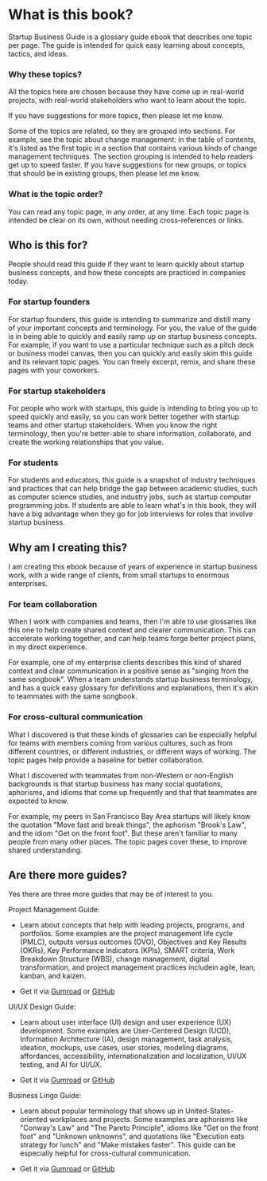 # What is this book?

Startup Business Guide is a glossary guide ebook that describes one topic per page. The guide is intended for quick easy learning about concepts, tactics, and ideas.

### Why these topics?

All the topics here are chosen because they have come up in real-world projects, with real-world stakeholders who want to learn about the topic.

If you have suggestions for more topics, then please let me know.

Some of the topics are related, so they are grouped into sections. For example, see the topic about change management: in the table of contents, it's listed as the first topic in a section that contains various kinds of change management techniques. The section grouping is intended to help readers get up to speed faster. If you have suggestions for new groups, or topics that should be in existing groups, then please let me know.

### What is the topic order?

You can read any topic page, in any order, at any time. Each topic page is intended be clear on its own, without needing cross-references or links.


## Who is this for?

People should read this guide if they want to learn quickly about startup business concepts, and how these concepts are practiced in companies today.

### For startup founders

For startup founders, this guide is intending to summarize and distill many of your important concepts and terminology. For you, the value of the guide is in being able to quickly and easily ramp up on startup business concepts. For example, if you want to use a particular technique such as a pitch deck or business model canvas, then you can quickly and easily skim this guide and its relevant topic pages. You can freely excerpt, remix, and share these pages with your coworkers.

### For startup stakeholders

For people who work with startups, this guide is intending to bring you up to speed quickly and easily, so you can work better together with startup teams and other startup stakeholders. When you know the right terminology, then you're better-able to share information, collaborate, and create the working relationships that you value.

### For students

For students and educators, this guide is a snapshot of industry techniques and practices that can help bridge the gap between academic studies, such as computer science studies, and industry jobs, such as startup computer programming jobs. If students are able to learn what's in this book, they will have a big advantage when they go for job interviews for roles that involve startup business.


## Why am I creating this?

I am creating this ebook because of years of experience in startup business work, with a wide range of clients, from small startups to enormous enterprises.


### For team collaboration

When I work with companies and teams, then I'm able to use glossaries like this one to help create shared context and clearer communication. This can accelerate working together, and can help teams forge better project plans, in my direct experience.

For example, one of my enterprise clients describes this kind of shared context and clear communication in a positive sense as "singing from the same songbook". When a team understands startup business terminology, and has a quick easy glossary for definitions and explanations, then it's akin to teammates with the same songbook.


### For cross-cultural communication

What I discovered is that these kinds of glossaries can be especially helpful for teams with members coming from various cultures, such as from different countries, or different industries, or different ways of working. The topic pages help provide a baseline for better collaboration.

What I discovered with teammates from non-Western or non-English backgrounds is that startup business has many social quotations, aphorisms, and idioms that come up frequently and that that teammates are expected to know.

For example, my peers in San Francisco Bay Area startups will likely know the quotation "Move fast and break things", the aphorism "Brook's Law", and the idiom "Get on the front foot". But these aren't familiar to many people from many other places. The topic pages cover these, to improve shared understanding.


## Are there more guides?

Yes there are three more guides that may be of interest to you.

Project Management Guide:

* Learn about concepts that help with leading projects, programs, and portfolios. Some examples are the project management life cycle (PMLC), outputs versus outcomes (OVO), Objectives and Key Results (OKRs), Key Performance Indicators (KPIs), SMART criteria, Work Breakdown Structure (WBS), change management, digital transformation, and project management practices includein agile, lean, kanban, and kaizen.

* Get it via [Gumroad](https://gumroad.com/l/project-management-guide) or [GitHub](https://github.com/sixarm/project-management-guide)

UI/UX Design Guide:

* Learn about user interface (UI) design and user experience (UX) development. Some examples are User-Centered Design (UCD), Information Architecture (IA), design management, task analysis, ideation, mockups, use cases, user stories, modeling diagrams, affordances, accessibility, internationalization and localization, UI/UX testing, and AI for UI/UX.

* Get it via [Gumroad](https://gumroad.com/l/ui-ux-design-guide) or [GitHub](https://github.com/sixarm/ui-ux-design-guide)

Business Lingo Guide:

* Learn about popular terminology that shows up in United-States-oriented workplaces and projects. Some examples are aphorisms like "Conway's Law" and "The Pareto Principle", idioms like "Get on the front foot" and "Unknown unknowns", and quotations like "Execution eats strategy for lunch" and "Make mistakes faster". This guide can be especially helpful for cross-cultural communication.

* Get it via [Gumroad](https://gumroad.com/l/business-lingo-guide) or [GitHub](https://github.com/sixarm/business-lingo-guide)
